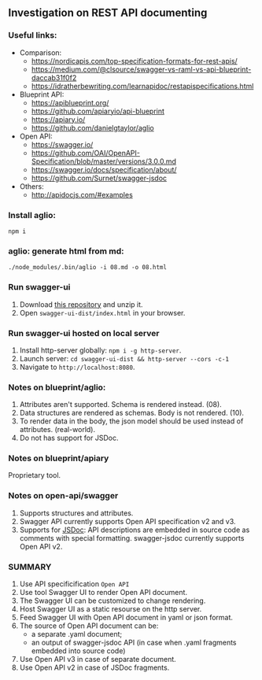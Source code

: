## Investigation on REST API documenting

### Useful links:
* Comparison:
    * https://nordicapis.com/top-specification-formats-for-rest-apis/
    * https://medium.com/@clsource/swagger-vs-raml-vs-api-blueprint-daccab31f0f2
    * https://idratherbewriting.com/learnapidoc/restapispecifications.html
* Blueprint API:
    * https://apiblueprint.org/
    * https://github.com/apiaryio/api-blueprint
    * https://apiary.io/
    * https://github.com/danielgtaylor/aglio
* Open API:
    * https://swagger.io/
    * https://github.com/OAI/OpenAPI-Specification/blob/master/versions/3.0.0.md
    * https://swagger.io/docs/specification/about/
    * https://github.com/Surnet/swagger-jsdoc 
* Others:
    * http://apidocjs.com/#examples

### Install aglio:
```
npm i
```
### aglio: generate html from md:
```
./node_modules/.bin/aglio -i 08.md -o 08.html
```
### Run swagger-ui
1. Download [this repository](https://github.com/iurii-kyrylenko/rest-api-doc/archive/master.zip) and unzip it.
2. Open `swagger-ui-dist/index.html` in your browser.

### Run swagger-ui hosted on local server
1. Install http-server globally: `npm i -g http-server`.
2. Launch server: `cd swagger-ui-dist && http-server --cors -c-1`
3. Navigate to `http://localhost:8080`.

### Notes on blueprint/aglio:
1. Attributes aren't supported. Schema is rendered instead. (08).
2. Data structures are rendered as schemas. Body is not rendered. (10).
3. To render data in the body, the json model should be used instead of attributes. (real-world).
4. Do not has support for JSDoc.

### Notes on blueprint/apiary
Proprietary tool.

### Notes on open-api/swagger
1. Supports structures and attributes.
2. Swagger API currently supports Open API specification v2 and v3.
3. Supports for [JSDoc](https://github.com/Surnet/swagger-jsdoc): API descriptions are embedded in source code as comments with special formatting. swagger-jsdoc currently supports Open API v2.

### SUMMARY
1. Use API specificification `Open API`
2. Use tool Swagger UI to render Open API document.
3. The Swagger UI can be customized to change rendering.
4. Host Swagger UI as a static resourse on the http server.
5. Feed Swagger UI with Open API document in yaml or json format.
6. The source of Open API document can be:
    * a separate .yaml document;
    * an output of swagger-jsdoc API (in case when .yaml fragments embedded into source code)
7. Use Open API v3 in case of separate document.
8. Use Open API v2 in case of JSDoc fragments.
